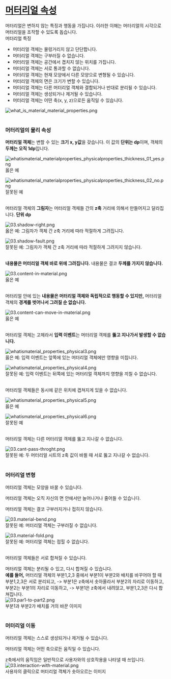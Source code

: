 # [머터리얼 속성](https://material.io/guidelines/material-design/material-properties.html)
머터리얼은 변하지 않는 특징과 행동을 가집니다. 이러한 이해는 머터리얼의 시각으로 머터리얼을 조작할 수 있도록 돕습니다.<br>
머터리얼 특징
- 머터리얼 객체는 물렁거리지 않고 단단합니다.
- 머터리얼 객체는 구부러질 수 없습니다.
- 머터리얼 객체는 공간에서 겹치지 않는 위치를 가집니다.
- 머터리얼 객체는 서로 통과할 수 없습니다.
- 머터리얼 객체는 현재 모양에서 다른 모양으로 변형될 수 있습니다.
- 머터리얼 객체의 면은 크기가 변할 수 있습니다.
- 머터리얼 객체는 다른 머터리얼 객체와 결합되거나 반대로 분리될 수 있습니다.
- 머터리얼 객체는 생성되거나 제거될 수 있습니다.
- 머터리얼 객체는 어떤 축(x, y, z)으로든 움직일 수 있습니다.

![what_is_material_material_properties.png](https://storage.googleapis.com/material-design/publish/material_v_11/assets/0B7WCemMG6e0VU1RSV0tORnl5a2M/what_is_material_material_properties.png)
<br>
<br>

### 머터리얼의 물리 속성
**머터리얼 객체**는 변할 수 있는 **크기 x, y값**을 갖습니다. 이 값의 **단위는 dp**이며, 객체의 **두께는 오직 1dp**입니다.
<br>

![whatismaterial_materialproperties_physicalproperties_thickness_01_yes.png](https://storage.googleapis.com/material-design/publish/material_v_11/assets/0B8v7jImPsDi-aTBFT1FDVEstenM/whatismaterial_materialproperties_physicalproperties_thickness_01_yes.png)<br>
옳은 예
<br>

![whatismaterial_materialproperties_physicalproperties_thickness_02_no.png](https://storage.googleapis.com/material-design/publish/material_v_11/assets/0B8v7jImPsDi-Sno0Qy1FY3UtaFk/whatismaterial_materialproperties_physicalproperties_thickness_02_no.png)<br>
잘못된 예
<br>
<br>

머터리얼 객체의 **그림자**는 머터리얼 객체들 간의 **z축** 거리에 의해서 만들어지고 달라집니다. **단위 dp**
<br>

![03.shadow-right.png](https://github.com/bsscco/study-material/blob/master/daily-trans/blob/03.shadow-right.png)<br>
옳은 예: 그림자가 객체 간 z축 거리에 따라 적절하게 그려집니다.
<br>

![03.shadow-fault.png](https://github.com/bsscco/study-material/blob/master/daily-trans/blob/03.shadow-fault.png)<br>
잘못된 예: 그림자가 객체 간 z축 거리에 따라 적절하게 그려지지 않습니다.
<br>
<br>

**내용물은 머터리얼 객체 바로 위에 그려집니다.** 내용물은 결코 **두께를 가지지 않습니다.**
<br>

![03.content-in-material.png](https://github.com/bsscco/study-material/blob/master/daily-trans/blob/03.content-in-material.png)<br>
옳은 예
<br>
<br>

머터리얼 안에 있는 **내용물은 머터리얼 객체와 독립적으로 행동할 수 있지만,** 머터리얼 객체의 **경계를 벗어나서 그려질 순 없습니다.**
<br>

![03.content-can-move-in-material.png](https://github.com/bsscco/study-material/blob/master/daily-trans/blob/03.content-can-move-in-material.png)<br>
옳은 예
<br>
<br>

머터리얼 객체는 고체라서 **입력 이벤트**는 머터리얼 객체를 **뚫고 지나가서 발생할 수 없습니다.**
<br>

![whatismaterial_properties_physical3.png](https://storage.googleapis.com/material-design/publish/material_v_11/assets/0B0iWdZjcphyMeTJkV0N5by1vTXc/whatismaterial_properties_physical3.png)<br>
옳은 예: 입력 이벤트는 앞쪽에 있는 머터리얼 객체에만 영향을 미칩니다.
<br>

![whatismaterial_properties_physical4.png](https://storage.googleapis.com/material-design/publish/material_v_11/assets/0B0iWdZjcphyMbV9BRUdVWFdvdTA/whatismaterial_properties_physical4.png)<br>
잘못된 예: 입력 이벤트는 뒤쪽에 있는 머터리얼 객체까지 영향을 끼칠 수 없습니다.
<br>
<br>

머터리얼 객체들은 동시에 같은 위치에 겹쳐지게 있을 수 없습니다.
<br>

![whatismaterial_properties_physical5.png](https://storage.googleapis.com/material-design/publish/material_v_11/assets/0Bx4BSt6jniD7aVhXV0EtZ29OSU0/whatismaterial_properties_physical5.png)<br>
옳은 예 
<br>

![whatismaterial_properties_physical6.png](https://storage.googleapis.com/material-design/publish/material_v_11/assets/0Bx4BSt6jniD7UFdUMnRKaW5PSXM/whatismaterial_properties_physical6.png)<br>
잘못된 예
<br>
<br>

머터리얼 객체는 다른 머터리얼 객체를 뚫고 지나갈 수 없습니다.
<br>

![03.cant-pass-throght.png](https://github.com/bsscco/study-material/blob/master/daily-trans/blob/03.cant-pass-throght.png)<br>
잘못된 예: 두 머터리얼 시트의 z축 값이 바뀔 때 서로 뚫고 지나갈 수 없습니다.
<br>
<br>

### 머터리얼 변형
머터리얼 객체는 모양을 바꿀 수 있습니다.
<br>

머터리얼 객체는 오직 자신의 면 안에서만 늘어나거나 줄어들 수 있습니다.
<br>

머터리얼 객체는 결코 구부러지거나 접히지 않습니다.
<br>

![03.material-bend.png](https://github.com/bsscco/study-material/blob/master/daily-trans/blob/03.material-bend.png)<br>
잘못된 예: 머터리얼 객체는 구부러질 수 없습니다.
<br>

![03.material-fold.png](https://github.com/bsscco/study-material/blob/master/daily-trans/blob/03.material-fold.png)<br>
잘못된 예: 머터리얼 객체는 접힐 수 없습니다.
<br>
<br>

머터리얼 객체들은 서로 합쳐질 수 있습니다.
<br>

머터리얼 객체는 분리될 수 있고, 다시 합쳐질 수 있습니다.<br>
**예를 들어,** 머터리얼 객체의 부분1,2,3 중에서 부분1이 부분2와 배치를 바꾸어야 할 때 부분1,2,3은 서로 분리되고, -> 부분1은 z축에서 솟아올라서 부분2의 자리로 이동하고, 부분2는 부분1의 자리로 이동하고, -> 부분1은 z축에서 내려앉고, 부분1,2,3은 다시 합쳐집니다.<br>
![03.par1-to-part2.png](https://github.com/bsscco/study-material/blob/master/daily-trans/blob/03.par1-to-part2.png)<br>
부분1과 부분2가 배치를 거의 바꾼 이미지
<br>
<br>

### 머터리얼 이동
머터리얼 객체는 스스로 생성되거나 제거될 수 있습니다.
<br>

머터리얼 객체는 어떤 축으로든 움직일 수 있습니다.
<br>

z축에서의 움직임은 일반적으로 사용자와의 상호작용을 나타낼 때 쓰입니다.<br>
![03.interaction-with-material.png](https://github.com/bsscco/study-material/blob/master/daily-trans/blob/03.interaction-with-material.png)<br>
사용자의 클릭으로 머터리얼 객체가 솟아오르는 이미지
